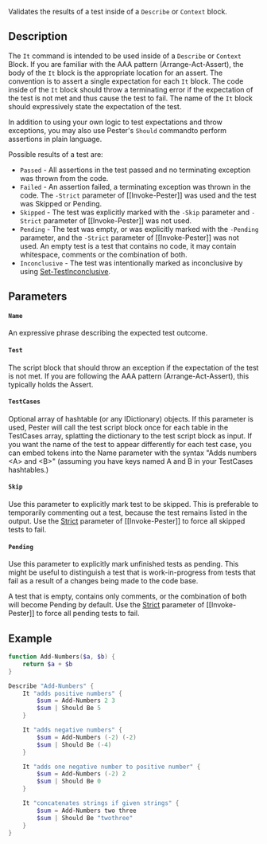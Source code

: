Validates the results of a test inside of a `Describe` or `Context` block.

## Description

The `It` command is intended to be used inside of a `Describe` or `Context` Block. If you are familiar with the AAA pattern (Arrange-Act-Assert), the body of the `It` block is the appropriate location for an assert. The convention is to assert a single expectation for each `It` block. The code inside of the `It` block should throw a terminating error if the expectation of the test is not met and thus cause the test to fail. The name of the `It` block should expressively state the expectation of the test.

In addition to using your own logic to test expectations and throw exceptions, you may also use Pester's `Should` commandto perform assertions in plain language.

Possible results of a test are:

- `Passed` - All assertions in the test passed and no terminating exception was thrown from the code.
- `Failed` - An assertion failed, a terminating exception was thrown in the code. The `-Strict` parameter of [[Invoke-Pester]] was used and the test was Skipped or Pending.
- `Skipped` - The test was explicitly marked with the `-Skip` parameter and `-Strict` parameter of [[Invoke-Pester]] was not used.
- `Pending` - The test was empty, or was explicitly marked with the `-Pending` parameter, and the `-Strict` parameter of [[Invoke-Pester]] was not used. An empty test is a test that contains no code, it may contain whitespace, comments or the combination of both.
- `Inconclusive` - The test was intentionally marked as inconclusive by using [Set-TestInconclusive](Set‐TestInconclusive).

## Parameters

#### `Name`

An expressive phrase describing the expected test outcome.

#### `Test`

The script block that should throw an exception if the expectation of the test is not met.  If you are following the AAA pattern (Arrange-Act-Assert), this typically holds the Assert.

#### `TestCases`

Optional array of hashtable (or any IDictionary) objects.  If this parameter is used, Pester will call the test script block once for each table in the TestCases array, splatting the dictionary to the test script block as input.  If you want the name of the test to appear differently for each test case, you can embed tokens into the Name parameter with the syntax "Adds numbers \<A\> and \<B\>" (assuming you have keys named A and B in your TestCases hashtables.)

#### `Skip`

Use this parameter to explicitly mark test to be skipped. This is preferable to temporarily commenting out a test, because the test remains listed in the output. Use the [Strict](https://github.com/pester/Pester/wiki/Invoke-Pester#strict) parameter of [[Invoke-Pester]] to force all skipped tests to fail.

#### `Pending`

Use this parameter to explicitly mark unfinished tests as pending. This might be useful to distinguish a test that is work-in-progress from tests that fail as a result of a changes being made to the code base.

A test that is empty, contains only comments, or the combination of both will become Pending by default. Use the [Strict](https://github.com/pester/Pester/wiki/Invoke-Pester#strict) parameter of [[Invoke-Pester]] to force all pending tests to fail.

## Example

```powershell
function Add-Numbers($a, $b) {
    return $a + $b
}

Describe "Add-Numbers" {
    It "adds positive numbers" {
        $sum = Add-Numbers 2 3
        $sum | Should Be 5
    }

    It "adds negative numbers" {
        $sum = Add-Numbers (-2) (-2)
        $sum | Should Be (-4)
    }

    It "adds one negative number to positive number" {
        $sum = Add-Numbers (-2) 2
        $sum | Should Be 0
    }

    It "concatenates strings if given strings" {
        $sum = Add-Numbers two three
        $sum | Should Be "twothree"
    }
}
```
